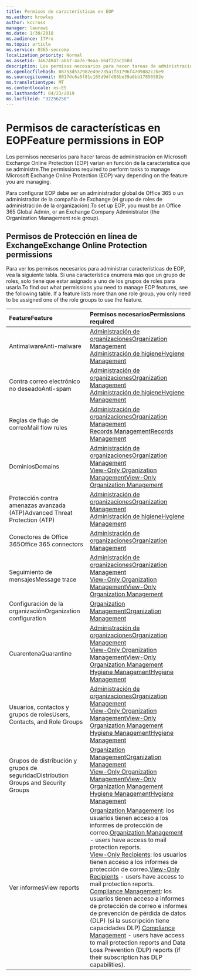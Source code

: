 ```yaml
---
title: Permisos de características en EOP
ms.author: krowley
author: kccross
manager: laurawi
ms.date: 1/30/2018
ms.audience: ITPro
ms.topic: article
ms.service: O365-seccomp
localization_priority: Normal
ms.assetid: 34674847-a6b7-4a7e-9eaa-b64f22bc150d
description: Los permisos necesarios para hacer tareas de administración en Microsoft Exchange Online Protection (EOP) varían en función de la característica que se administre.
ms.openlocfilehash: 08753d537982e49e735a1f81796f4709882c2be9
ms.sourcegitcommit: 0017dc6a5f81c165d9dfd88be39a6bb17856582e
ms.translationtype: MT
ms.contentlocale: es-ES
ms.lasthandoff: 04/23/2019
ms.locfileid: "32256258"
---
```

# <a name="feature-permissions-in-eop"></a><span data-ttu-id="30d0e-103">Permisos de características en EOP</span><span class="sxs-lookup"><span data-stu-id="30d0e-103">Feature permissions in EOP</span></span>

<span data-ttu-id="30d0e-104">Los permisos necesarios para hacer tareas de administración en Microsoft Exchange Online Protection (EOP) varían en función de la característica que se administre.</span><span class="sxs-lookup"><span data-stu-id="30d0e-104">The permissions required to perform tasks to manage Microsoft Exchange Online Protection (EOP) vary depending on the feature you are managing.</span></span> 
  
<span data-ttu-id="30d0e-105">Para configurar EOP debe ser un administrador global de Office 365 o un administrador de la compañía de Exchange (el grupo de roles de administración de la organización).</span><span class="sxs-lookup"><span data-stu-id="30d0e-105">To set up EOP, you must be an Office 365 Global Admin, or an Exchange Company Administrator (the Organization Management role group).</span></span>
  
## <a name="exchange-online-protection-permissions"></a><span data-ttu-id="30d0e-106">Permisos de Protección en línea de Exchange</span><span class="sxs-lookup"><span data-stu-id="30d0e-106">Exchange Online Protection permissions</span></span>

<span data-ttu-id="30d0e-p101">Para ver los permisos necesarios para administrar características de EOP, vea la siguiente tabla. Si una característica enumera más que un grupo de roles, solo tiene que estar asignado a uno de los grupos de roles para usarla.</span><span class="sxs-lookup"><span data-stu-id="30d0e-p101">To find out what permissions you need to manage EOP features, see the following table. If a feature lists more than one role group, you only need to be assigned one of the role groups to use the feature.</span></span>
  
|<span data-ttu-id="30d0e-109">**Feature**</span><span class="sxs-lookup"><span data-stu-id="30d0e-109">**Feature**</span></span>|<span data-ttu-id="30d0e-110">**Permisos necesarios**</span><span class="sxs-lookup"><span data-stu-id="30d0e-110">**Permissions required**</span></span>|
|:-----|:-----|
|<span data-ttu-id="30d0e-111">Antimalware</span><span class="sxs-lookup"><span data-stu-id="30d0e-111">Anti-malware</span></span>  <br/> |[<span data-ttu-id="30d0e-112">Administración de organizaciones</span><span class="sxs-lookup"><span data-stu-id="30d0e-112">Organization Management</span></span>](http://technet.microsoft.com/library/0bfd21c1-86ac-4369-86b7-aeba386741c8.aspx) <br/> [<span data-ttu-id="30d0e-113">Administración de higiene</span><span class="sxs-lookup"><span data-stu-id="30d0e-113">Hygiene Management</span></span>](http://technet.microsoft.com/library/fc0a9ec2-9c3d-42f6-8442-8603fb29d464.aspx) <br/> |
|<span data-ttu-id="30d0e-114">Contra correo electrónico no deseado</span><span class="sxs-lookup"><span data-stu-id="30d0e-114">Anti-spam</span></span>  <br/> |[<span data-ttu-id="30d0e-115">Administración de organizaciones</span><span class="sxs-lookup"><span data-stu-id="30d0e-115">Organization Management</span></span>](http://technet.microsoft.com/library/0bfd21c1-86ac-4369-86b7-aeba386741c8.aspx) <br/> [<span data-ttu-id="30d0e-116">Administración de higiene</span><span class="sxs-lookup"><span data-stu-id="30d0e-116">Hygiene Management</span></span>](http://technet.microsoft.com/library/fc0a9ec2-9c3d-42f6-8442-8603fb29d464.aspx) <br/> |
|<span data-ttu-id="30d0e-117">Reglas de flujo de correo</span><span class="sxs-lookup"><span data-stu-id="30d0e-117">Mail flow rules</span></span>  <br/> |[<span data-ttu-id="30d0e-118">Administración de organizaciones</span><span class="sxs-lookup"><span data-stu-id="30d0e-118">Organization Management</span></span>](http://technet.microsoft.com/library/0bfd21c1-86ac-4369-86b7-aeba386741c8.aspx) <br/> [<span data-ttu-id="30d0e-119">Records Management</span><span class="sxs-lookup"><span data-stu-id="30d0e-119">Records Management</span></span>](http://technet.microsoft.com/library/0e0c95ce-6109-4591-b86d-c6cfd44d21f5.aspx) <br/> |
|<span data-ttu-id="30d0e-120">Dominios</span><span class="sxs-lookup"><span data-stu-id="30d0e-120">Domains</span></span>  <br/> |[<span data-ttu-id="30d0e-121">Administración de organizaciones</span><span class="sxs-lookup"><span data-stu-id="30d0e-121">Organization Management</span></span>](http://technet.microsoft.com/library/0bfd21c1-86ac-4369-86b7-aeba386741c8.aspx) <br/> [<span data-ttu-id="30d0e-122">View-Only Organization Management</span><span class="sxs-lookup"><span data-stu-id="30d0e-122">View-Only Organization Management</span></span>](http://technet.microsoft.com/library/c514c6d0-0157-4c52-9ec6-441d9a30f3df.aspx) <br/> |
|<span data-ttu-id="30d0e-123">Protección contra amenazas avanzada (ATP)</span><span class="sxs-lookup"><span data-stu-id="30d0e-123">Advanced Threat Protection (ATP)</span></span>  <br/> |[<span data-ttu-id="30d0e-124">Administración de organizaciones</span><span class="sxs-lookup"><span data-stu-id="30d0e-124">Organization Management</span></span>](http://technet.microsoft.com/library/0bfd21c1-86ac-4369-86b7-aeba386741c8.aspx) <br/> [<span data-ttu-id="30d0e-125">Administración de higiene</span><span class="sxs-lookup"><span data-stu-id="30d0e-125">Hygiene Management</span></span>](http://technet.microsoft.com/library/fc0a9ec2-9c3d-42f6-8442-8603fb29d464.aspx) <br/> |
|<span data-ttu-id="30d0e-126">Conectores de Office 365</span><span class="sxs-lookup"><span data-stu-id="30d0e-126">Office 365 connectors</span></span>  <br/> |[<span data-ttu-id="30d0e-127">Administración de organizaciones</span><span class="sxs-lookup"><span data-stu-id="30d0e-127">Organization Management</span></span>](http://technet.microsoft.com/library/0bfd21c1-86ac-4369-86b7-aeba386741c8.aspx) <br/> |
|<span data-ttu-id="30d0e-128">Seguimiento de mensajes</span><span class="sxs-lookup"><span data-stu-id="30d0e-128">Message trace</span></span>  <br/> |[<span data-ttu-id="30d0e-129">Administración de organizaciones</span><span class="sxs-lookup"><span data-stu-id="30d0e-129">Organization Management</span></span>](http://technet.microsoft.com/library/0bfd21c1-86ac-4369-86b7-aeba386741c8.aspx) <br/> [<span data-ttu-id="30d0e-130">View-Only Organization Management</span><span class="sxs-lookup"><span data-stu-id="30d0e-130">View-Only Organization Management</span></span>](http://technet.microsoft.com/library/c514c6d0-0157-4c52-9ec6-441d9a30f3df.aspx) <br/> |
|<span data-ttu-id="30d0e-131">Configuración de la organización</span><span class="sxs-lookup"><span data-stu-id="30d0e-131">Organization configuration</span></span>  <br/> |[<span data-ttu-id="30d0e-132">Organization Management</span><span class="sxs-lookup"><span data-stu-id="30d0e-132">Organization Management</span></span>](http://technet.microsoft.com/library/0bfd21c1-86ac-4369-86b7-aeba386741c8.aspx) <br/> |
|<span data-ttu-id="30d0e-133">Cuarentena</span><span class="sxs-lookup"><span data-stu-id="30d0e-133">Quarantine</span></span>  <br/> |[<span data-ttu-id="30d0e-134">Administración de organizaciones</span><span class="sxs-lookup"><span data-stu-id="30d0e-134">Organization Management</span></span>](http://technet.microsoft.com/library/0bfd21c1-86ac-4369-86b7-aeba386741c8.aspx) <br/> [<span data-ttu-id="30d0e-135">View-Only Organization Management</span><span class="sxs-lookup"><span data-stu-id="30d0e-135">View-Only Organization Management</span></span>](http://technet.microsoft.com/library/c514c6d0-0157-4c52-9ec6-441d9a30f3df.aspx) <br/> [<span data-ttu-id="30d0e-136">Hygiene Management</span><span class="sxs-lookup"><span data-stu-id="30d0e-136">Hygiene Management</span></span>](http://technet.microsoft.com/library/fc0a9ec2-9c3d-42f6-8442-8603fb29d464.aspx) <br/> |
|<span data-ttu-id="30d0e-137">Usuarios, contactos y grupos de roles</span><span class="sxs-lookup"><span data-stu-id="30d0e-137">Users, Contacts, and Role Groups</span></span>  <br/> |[<span data-ttu-id="30d0e-138">Administración de organizaciones</span><span class="sxs-lookup"><span data-stu-id="30d0e-138">Organization Management</span></span>](http://technet.microsoft.com/library/0bfd21c1-86ac-4369-86b7-aeba386741c8.aspx) <br/> [<span data-ttu-id="30d0e-139">View-Only Organization Management</span><span class="sxs-lookup"><span data-stu-id="30d0e-139">View-Only Organization Management</span></span>](http://technet.microsoft.com/library/c514c6d0-0157-4c52-9ec6-441d9a30f3df.aspx) <br/> [<span data-ttu-id="30d0e-140">Hygiene Management</span><span class="sxs-lookup"><span data-stu-id="30d0e-140">Hygiene Management</span></span>](http://technet.microsoft.com/library/fc0a9ec2-9c3d-42f6-8442-8603fb29d464.aspx) <br/> |
|<span data-ttu-id="30d0e-141">Grupos de distribución y grupos de seguridad</span><span class="sxs-lookup"><span data-stu-id="30d0e-141">Distribution Groups and Security Groups</span></span>  <br/> |[<span data-ttu-id="30d0e-142">Organization Management</span><span class="sxs-lookup"><span data-stu-id="30d0e-142">Organization Management</span></span>](http://technet.microsoft.com/library/0bfd21c1-86ac-4369-86b7-aeba386741c8.aspx) <br/> [<span data-ttu-id="30d0e-143">View-Only Organization Management</span><span class="sxs-lookup"><span data-stu-id="30d0e-143">View-Only Organization Management</span></span>](http://technet.microsoft.com/library/c514c6d0-0157-4c52-9ec6-441d9a30f3df.aspx) <br/> [<span data-ttu-id="30d0e-144">Hygiene Management</span><span class="sxs-lookup"><span data-stu-id="30d0e-144">Hygiene Management</span></span>](http://technet.microsoft.com/library/fc0a9ec2-9c3d-42f6-8442-8603fb29d464.aspx) <br/> |
|<span data-ttu-id="30d0e-145">Ver informes</span><span class="sxs-lookup"><span data-stu-id="30d0e-145">View reports</span></span>  <br/> |<span data-ttu-id="30d0e-146">[Organization Management](http://technet.microsoft.com/library/0bfd21c1-86ac-4369-86b7-aeba386741c8.aspx): los usuarios tienen acceso a los informes de protección de correo.</span><span class="sxs-lookup"><span data-stu-id="30d0e-146">[Organization Management](http://technet.microsoft.com/library/0bfd21c1-86ac-4369-86b7-aeba386741c8.aspx) - users have access to mail protection reports.</span></span>  <br/> <span data-ttu-id="30d0e-147">[View-Only Recipients](http://technet.microsoft.com/library/37e66b92-81d3-412f-b7a9-e1bb8cbeb468.aspx): los usuarios tienen acceso a los informes de protección de correo.</span><span class="sxs-lookup"><span data-stu-id="30d0e-147">[View-Only Recipients](http://technet.microsoft.com/library/37e66b92-81d3-412f-b7a9-e1bb8cbeb468.aspx) - users have access to mail protection reports.</span></span>  <br/> <span data-ttu-id="30d0e-148">[Compliance Management](http://technet.microsoft.com/library/b91b23a4-e9c7-4bd0-9ee3-ec5cb498da15.aspx): los usuarios tienen acceso a informes de protección de correo e informes de prevención de pérdida de datos (DLP) (si la suscripción tiene capacidades DLP).</span><span class="sxs-lookup"><span data-stu-id="30d0e-148">[Compliance Management](http://technet.microsoft.com/library/b91b23a4-e9c7-4bd0-9ee3-ec5cb498da15.aspx) - users have access to mail protection reports and Data Loss Prevention (DLP) reports (if their subscription has DLP capabilities).</span></span>  <br/> |
   

